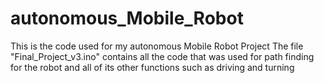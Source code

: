 # autonomous_Mobile_Robot
This is the code used for my autonomous Mobile Robot Project
The file "Final_Project_v3.ino" contains all the code that was used for path finding for the robot and all of its other functions such as driving and turning
